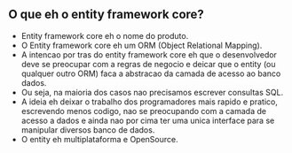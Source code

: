 ## O que eh o entity framework core?
- Entity framework core eh o nome do produto.
- O Entity framework core eh um ORM (Object Relational Mapping).
- A intencao por tras do entity framework core eh que o desenvolvedor deve se preocupar com a regras de negocio e deicar que o entity (ou qualquer outro ORM) faca a abstracao da camada de acesso ao banco dados.
- Ou seja, na maioria dos casos nao precisamos escrever consultas SQL.
- A ideia eh deixar o trabalho dos programadores mais rapido e pratico, escrevendo menos codigo, nao se preocupando com a camada de acesso a dados e ainda nao por cima ter uma unica interface para se manipular diversos banco de dados.
- O entity eh multiplataforma e OpenSource.
